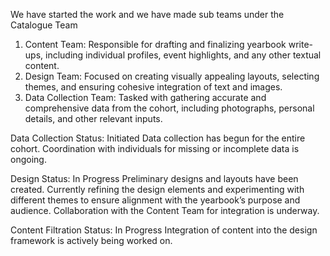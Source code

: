 We have started the work and we have made sub teams under the Catalogue Team

1. Content Team: Responsible for drafting and finalizing yearbook write-ups, including individual profiles, event highlights, and any other textual content.
2. Design Team: Focused on creating visually appealing layouts, selecting themes, and ensuring cohesive integration of text and images.
3. Data Collection Team: Tasked with gathering accurate and comprehensive data from the cohort, including photographs, personal details, and other relevant inputs.

Data Collection
Status: Initiated
Data collection has begun for the entire cohort.
Coordination with individuals for missing or incomplete data is ongoing.

Design
Status: In Progress
Preliminary designs and layouts have been created.
Currently refining the design elements and experimenting with different themes to ensure alignment with the yearbook’s purpose and audience.
Collaboration with the Content Team for integration is underway.

Content Filtration
Status: In Progress
Integration of content into the design framework is actively being worked on.
